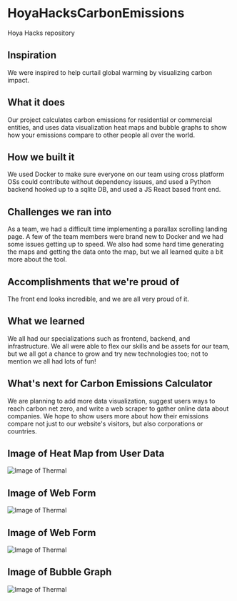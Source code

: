 # HoyaHacksCarbonEmissions
Hoya Hacks repository
## Inspiration
We were inspired to help curtail global warming by visualizing carbon impact.

## What it does
Our project calculates carbon emissions for residential or commercial entities, and uses data visualization heat maps and bubble graphs to show how your emissions compare to other people all over the world.

## How we built it
We used Docker to make sure everyone on our team using cross platform OSs could contribute without dependency issues, and used a Python backend hooked up to a sqlite DB, and used a JS React based front end.

## Challenges we ran into
As a team, we had a difficult time implementing a parallax scrolling landing page. A few of the team members were brand new to Docker and we had some issues getting up to speed. We also had some hard time generating the maps and getting the data onto the map, but we all learned quite a bit more about the tool.

## Accomplishments that we're proud of
The front end looks incredible, and we are all very proud of it.

## What we learned
We all had our specializations such as frontend, backend, and infrastructure. We all were able to flex our skills and be assets for our team, but we all got a chance to grow and try new technologies too; not to mention we all had lots of fun!

## What's next for Carbon Emissions Calculator
We are planning to add more data visualization, suggest users ways to reach carbon net zero, and write a web scraper to gather online data about companies. We hope to show users more about how their emissions compare not just to our website's visitors, but also corporations or countries.

## Image of Heat Map from User Data
![Image of Thermal](https://i.imgur.com/jnGtxdI.png)

## Image of Web Form
![Image of Thermal](https://i.imgur.com/ZqParja.png)

## Image of Web Form
![Image of Thermal](https://i.imgur.com/3Y5AGkB.png)

## Image of Bubble Graph
![Image of Thermal](https://i.imgur.com/0ULICus.png)
